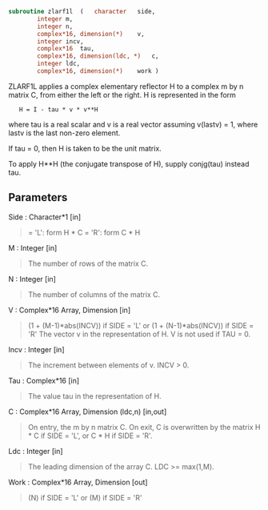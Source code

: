 ```fortran
subroutine zlarf1l	(	character	side,
		integer	m,
		integer	n,
		complex*16, dimension(*)	v,
		integer	incv,
		complex*16	tau,
		complex*16, dimension(ldc, *)	c,
		integer	ldc,
		complex*16, dimension(*)	work )
```

 ZLARF1L applies a complex elementary reflector H to a complex m by n matrix
 C, from either the left or the right. H is represented in the form

       H = I - tau * v * v**H

 where tau is a real scalar and v is a real vector assuming v(lastv) = 1,
 where lastv is the last non-zero element.

 If tau = 0, then H is taken to be the unit matrix.

 To apply H**H (the conjugate transpose of H), supply conjg(tau) instead
 tau.

## Parameters
Side : Character*1 [in]
> = 'L': form  H * C
> = 'R': form  C * H

M : Integer [in]
> The number of rows of the matrix C.

N : Integer [in]
> The number of columns of the matrix C.

V : Complex*16 Array, Dimension [in]
> (1 + (M-1)*abs(INCV)) if SIDE = 'L'
> or (1 + (N-1)*abs(INCV)) if SIDE = 'R'
> The vector v in the representation of H. V is not used if
> TAU = 0.

Incv : Integer [in]
> The increment between elements of v. INCV > 0.

Tau : Complex*16 [in]
> The value tau in the representation of H.

C : Complex*16 Array, Dimension (ldc,n) [in,out]
> On entry, the m by n matrix C.
> On exit, C is overwritten by the matrix H * C if SIDE = 'L',
> or C * H if SIDE = 'R'.

Ldc : Integer [in]
> The leading dimension of the array C. LDC >= max(1,M).

Work : Complex*16 Array, Dimension [out]
> (N) if SIDE = 'L'
> or (M) if SIDE = 'R'


